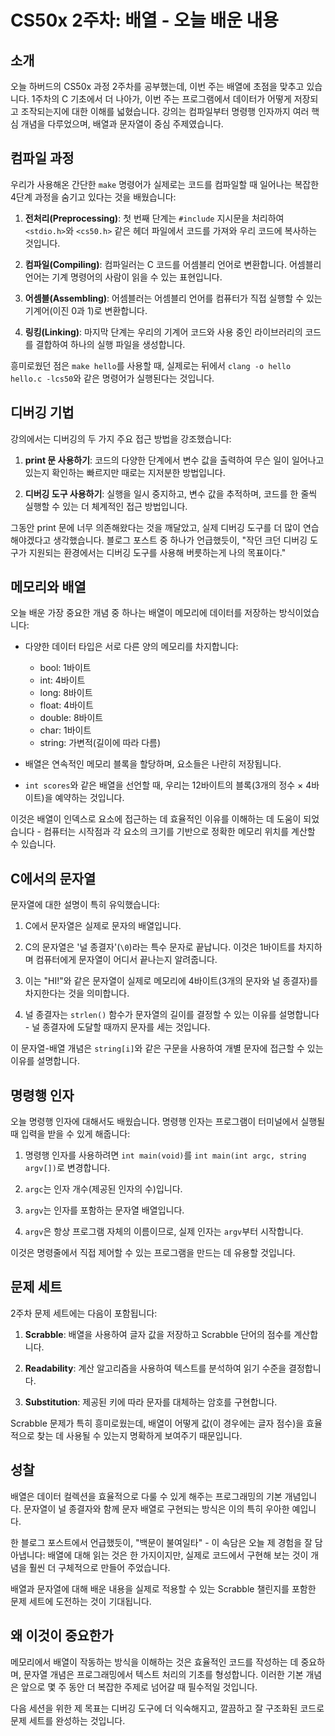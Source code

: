 # CS50x 2주차: 배열 - 오늘 배운 내용

## 소개

오늘 하버드의 CS50x 과정 2주차를 공부했는데, 이번 주는 배열에 초점을 맞추고 있습니다. 1주차의 C 기초에서 더 나아가, 이번 주는 프로그램에서 데이터가 어떻게 저장되고 조작되는지에 대한 이해를 넓혔습니다. 강의는 컴파일부터 명령행 인자까지 여러 핵심 개념을 다루었으며, 배열과 문자열이 중심 주제였습니다.

## 컴파일 과정

우리가 사용해온 간단한 `make` 명령어가 실제로는 코드를 컴파일할 때 일어나는 복잡한 4단계 과정을 숨기고 있다는 것을 배웠습니다:

1. **전처리(Preprocessing)**: 첫 번째 단계는 `#include` 지시문을 처리하여 `<stdio.h>`와 `<cs50.h>` 같은 헤더 파일에서 코드를 가져와 우리 코드에 복사하는 것입니다.

2. **컴파일(Compiling)**: 컴파일러는 C 코드를 어셈블리 언어로 변환합니다. 어셈블리 언어는 기계 명령어의 사람이 읽을 수 있는 표현입니다.

3. **어셈블(Assembling)**: 어셈블러는 어셈블리 언어를 컴퓨터가 직접 실행할 수 있는 기계어(이진 0과 1)로 변환합니다.

4. **링킹(Linking)**: 마지막 단계는 우리의 기계어 코드와 사용 중인 라이브러리의 코드를 결합하여 하나의 실행 파일을 생성합니다.

흥미로웠던 점은 `make hello`를 사용할 때, 실제로는 뒤에서 `clang -o hello hello.c -lcs50`와 같은 명령어가 실행된다는 것입니다.

## 디버깅 기법

강의에서는 디버깅의 두 가지 주요 접근 방법을 강조했습니다:

1. **print 문 사용하기**: 코드의 다양한 단계에서 변수 값을 출력하여 무슨 일이 일어나고 있는지 확인하는 빠르지만 때로는 지저분한 방법입니다.

2. **디버깅 도구 사용하기**: 실행을 일시 중지하고, 변수 값을 추적하며, 코드를 한 줄씩 실행할 수 있는 더 체계적인 접근 방법입니다.

그동안 print 문에 너무 의존해왔다는 것을 깨달았고, 실제 디버깅 도구를 더 많이 연습해야겠다고 생각했습니다. 블로그 포스트 중 하나가 언급했듯이, "작던 크던 디버깅 도구가 지원되는 환경에서는 디버깅 도구를 사용해 버릇하는게 나의 목표이다."

## 메모리와 배열

오늘 배운 가장 중요한 개념 중 하나는 배열이 메모리에 데이터를 저장하는 방식이었습니다:

- 다양한 데이터 타입은 서로 다른 양의 메모리를 차지합니다:
  - bool: 1바이트
  - int: 4바이트
  - long: 8바이트
  - float: 4바이트
  - double: 8바이트
  - char: 1바이트
  - string: 가변적(길이에 따라 다름)

- 배열은 연속적인 메모리 블록을 할당하며, 요소들은 나란히 저장됩니다.

- `int scores`와 같은 배열을 선언할 때, 우리는 12바이트의 블록(3개의 정수 × 4바이트)을 예약하는 것입니다.

이것은 배열이 인덱스로 요소에 접근하는 데 효율적인 이유를 이해하는 데 도움이 되었습니다 - 컴퓨터는 시작점과 각 요소의 크기를 기반으로 정확한 메모리 위치를 계산할 수 있습니다.

## C에서의 문자열

문자열에 대한 설명이 특히 유익했습니다:

1. C에서 문자열은 실제로 문자의 배열입니다.

2. C의 문자열은 '널 종결자'(`\0`)라는 특수 문자로 끝납니다. 이것은 1바이트를 차지하며 컴퓨터에게 문자열이 어디서 끝나는지 알려줍니다.

3. 이는 "HI!"와 같은 문자열이 실제로 메모리에 4바이트(3개의 문자와 널 종결자)를 차지한다는 것을 의미합니다.

4. 널 종결자는 `strlen()` 함수가 문자열의 길이를 결정할 수 있는 이유를 설명합니다 - 널 종결자에 도달할 때까지 문자를 세는 것입니다.

이 문자열-배열 개념은 `string[i]`와 같은 구문을 사용하여 개별 문자에 접근할 수 있는 이유를 설명합니다.

## 명령행 인자

오늘 명령행 인자에 대해서도 배웠습니다. 명령행 인자는 프로그램이 터미널에서 실행될 때 입력을 받을 수 있게 해줍니다:

1. 명령행 인자를 사용하려면 `int main(void)`를 `int main(int argc, string argv[])`로 변경합니다.

2. `argc`는 인자 개수(제공된 인자의 수)입니다.

3. `argv`는 인자를 포함하는 문자열 배열입니다.

4. `argv`은 항상 프로그램 자체의 이름이므로, 실제 인자는 `argv`부터 시작합니다.

이것은 명령줄에서 직접 제어할 수 있는 프로그램을 만드는 데 유용할 것입니다.

## 문제 세트

2주차 문제 세트에는 다음이 포함됩니다:

1. **Scrabble**: 배열을 사용하여 글자 값을 저장하고 Scrabble 단어의 점수를 계산합니다.

2. **Readability**: 계산 알고리즘을 사용하여 텍스트를 분석하여 읽기 수준을 결정합니다.

3. **Substitution**: 제공된 키에 따라 문자를 대체하는 암호를 구현합니다.

Scrabble 문제가 특히 흥미로웠는데, 배열이 어떻게 값(이 경우에는 글자 점수)을 효율적으로 찾는 데 사용될 수 있는지 명확하게 보여주기 때문입니다.

## 성찰

배열은 데이터 컬렉션을 효율적으로 다룰 수 있게 해주는 프로그래밍의 기본 개념입니다. 문자열이 널 종결자와 함께 문자 배열로 구현되는 방식은 이의 특히 우아한 예입니다.

한 블로그 포스트에서 언급했듯이, "백문이 불여일타" - 이 속담은 오늘 제 경험을 잘 담아냅니다: 배열에 대해 읽는 것은 한 가지이지만, 실제로 코드에서 구현해 보는 것이 개념을 훨씬 더 구체적으로 만들어 주었습니다.

배열과 문자열에 대해 배운 내용을 실제로 적용할 수 있는 Scrabble 챌린지를 포함한 문제 세트에 도전하는 것이 기대됩니다.

## 왜 이것이 중요한가

메모리에서 배열이 작동하는 방식을 이해하는 것은 효율적인 코드를 작성하는 데 중요하며, 문자열 개념은 프로그래밍에서 텍스트 처리의 기초를 형성합니다. 이러한 기본 개념은 앞으로 몇 주 동안 더 복잡한 주제로 넘어갈 때 필수적일 것입니다.

다음 세션을 위한 제 목표는 디버깅 도구에 더 익숙해지고, 깔끔하고 잘 구조화된 코드로 문제 세트를 완성하는 것입니다.